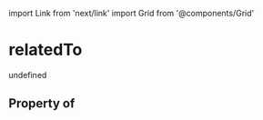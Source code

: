 import Link from 'next/link'
import Grid from '@components/Grid'

# relatedTo

undefined

## Property of



